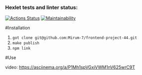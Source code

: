 ### Hexlet tests and linter status:
[![Actions Status](https://github.com/Mirum-7/frontend-project-44/workflows/hexlet-check/badge.svg)](https://github.com/Mirum-7/frontend-project-44/actions)
[![Maintainability](https://api.codeclimate.com/v1/badges/acdf7a8372a0799f8d99/maintainability)](https://codeclimate.com/github/Mirum-7/frontend-project-44/maintainability)

#Installation 

1. ```got clone git@github.com:Mirum-7/frontend-project-44.git```
2. ```make publish```
3. ```npm link```

#Use

video: https://asciinema.org/a/P1Mh1spVGxiVWM1nV625wrC9T